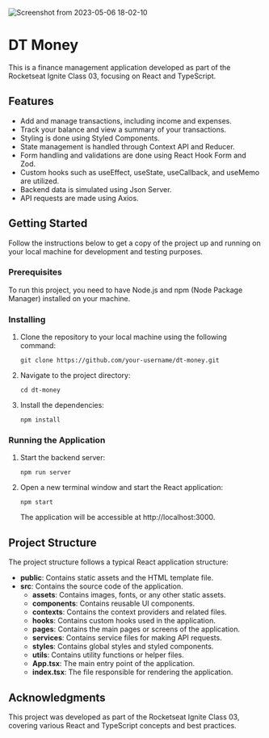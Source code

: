 ![Screenshot from 2023-05-06 18-02-10](https://user-images.githubusercontent.com/99200113/236649735-b7432dea-84a7-441c-b144-dc6ba9191aab.png)


# DT Money

This is a finance management application developed as part of the Rocketseat Ignite Class 03, focusing on React and TypeScript.

## Features

- Add and manage transactions, including income and expenses.
- Track your balance and view a summary of your transactions.
- Styling is done using Styled Components.
- State management is handled through Context API and Reducer.
- Form handling and validations are done using React Hook Form and Zod.
- Custom hooks such as useEffect, useState, useCallback, and useMemo are utilized.
- Backend data is simulated using Json Server.
- API requests are made using Axios.

## Getting Started

Follow the instructions below to get a copy of the project up and running on your local machine for development and testing purposes.

### Prerequisites

To run this project, you need to have Node.js and npm (Node Package Manager) installed on your machine.

### Installing

1. Clone the repository to your local machine using the following command:

   ```
   git clone https://github.com/your-username/dt-money.git
   ```

2. Navigate to the project directory:

   ```
   cd dt-money
   ```

3. Install the dependencies:

   ```
   npm install
   ```

### Running the Application

1. Start the backend server:

   ```
   npm run server
   ```

2. Open a new terminal window and start the React application:

   ```
   npm start
   ```

   The application will be accessible at http://localhost:3000.

## Project Structure

The project structure follows a typical React application structure:

- **public**: Contains static assets and the HTML template file.
- **src**: Contains the source code of the application.
  - **assets**: Contains images, fonts, or any other static assets.
  - **components**: Contains reusable UI components.
  - **contexts**: Contains the context providers and related files.
  - **hooks**: Contains custom hooks used in the application.
  - **pages**: Contains the main pages or screens of the application.
  - **services**: Contains service files for making API requests.
  - **styles**: Contains global styles and styled components.
  - **utils**: Contains utility functions or helper files.
  - **App.tsx**: The main entry point of the application.
  - **index.tsx**: The file responsible for rendering the application.

## Acknowledgments

This project was developed as part of the Rocketseat Ignite Class 03, covering various React and TypeScript concepts and best practices.

